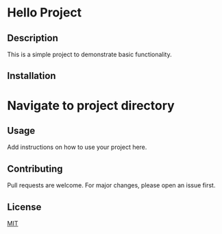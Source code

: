 # Hello Project

## Description
This is a simple project to demonstrate basic functionality.

## Installation


# Navigate to project directory


## Usage
Add instructions on how to use your project here.

## Contributing
Pull requests are welcome. For major changes, please open an issue first.

## License
[MIT](https://choosealicense.com/licenses/mit/)